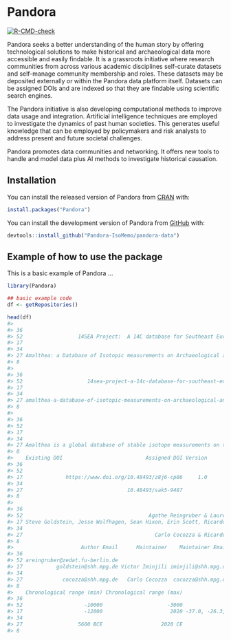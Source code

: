 
<!-- README.md is generated from README.Rmd. Please edit that file -->

# Pandora

<!-- badges: start -->

[![R-CMD-check](https://github.com/Pandora-IsoMemo/pandora-data/actions/workflows/R-CMD-check.yaml/badge.svg)](https://github.com/Pandora-IsoMemo/pandora-data/actions/workflows/R-CMD-check.yaml)
<!-- badges: end -->

Pandora seeks a better understanding of the human story by offering
technological solutions to make historical and archaeological data more
accessible and easily findable. It is a grassroots initiative where
research communities from across various academic disciplines
self-curate datasets and self-manage community membership and roles.
These datasets may be deposited externally or within the Pandora data
platform itself. Datasets can be assigned DOIs and are indexed so that
they are findable using scientific search engines.

The Pandora initiative is also developing computational methods to
improve data usage and integration. Artificial intelligence techniques
are employed to investigate the dynamics of past human societies. This
generates useful knowledge that can be employed by policymakers and risk
analysts to address present and future societal challenges.

Pandora promotes data communities and networking. It offers new tools to
handle and model data plus AI methods to investigate historical
causation.

## Installation

You can install the released version of Pandora from
[CRAN](https://CRAN.R-project.org) with:

``` r
install.packages("Pandora")
```

You can install the development version of Pandora from
[GitHub](https://github.com/) with:

``` r
devtools::install_github("Pandora-IsoMemo/pandora-data")
```

## Example of how to use the package

This is a basic example of Pandora …

``` r
library(Pandora)

## basic example code
df <- getRepositories()

head(df)
#>                                                                                               Repository
#> 36                                                                                               14CARHU
#> 52                  14SEA Project:  A 14C database for Southeast Europe and Anatolia (10,000–3000 calBC)
#> 17                                                                             AfriArch isotopic dataset
#> 34                                                                                                 AGEAS
#> 27 Amalthea: a Database of Isotopic measurements on Archaeological and Forensic Tooth Dentine Increments
#> 8                                                                                   Archaeobotany videos
#>                                                                                                    Name
#> 36                                                                                              14carhu
#> 52                     14sea-project-a-14c-database-for-southeast-europe-and-anatolia-10-000-3000-calbc
#> 17                                                                            afriarch-isotopic-dataset
#> 34                                                                                                ageas
#> 27 amalthea-a-database-of-isotopic-measurements-on-archaeological-and-forensic-tooth-dentine-increments
#> 8                                                                                       video-tutorials
#>                                                                                                                                                                                                                                                                                                                                                                                                                                                                                                                                                                                                                                                                    Description
#> 36                                                                                                                                                                                                                                                                                                                                                                                                                                                                                                                       The 14CARHU (RadioCARbon Dates of Helsinki University) is an ultimate public and searchable database for the University of Helsinki radiocarbon data.
#> 52                                                                                               14SEA is a new 14C database for Southeast Europe, the Aegean and Anatolia targeting the Mesolithic, Neolithic and Chalcolithic periods.\r\nWe are especially concerned with the Mesolithic–Neolithic trajectories in key areas of the dispersal of farming from Anatolia into Europe. By including the Chalcolithic period (although differently called in the prehistories of Turkey and Southeast Europe), we aim at providing a chronological framework during which both a consolidation of farming and major changes from Neolithic life styles in these areas occurred.
#> 17                                                                                                                                                                                                                                                                                                                                                                                                                                                                              The dataset contains bioarchaeological isotopic measurements from African archaeological sites dating to the Holocene. Modern samples were included if reported within archaeological studies.
#> 34                                                                                                                                                                                                                                                                                                                                                                                                                                                                                                                                  Eastern European Radiocarbon Database (AGEAS) provides an outlet for archaeological radiometric data from eastern and northeastern Europe.
#> 27 Amalthea is a global database of stable isotope measurements on tooth increments from archaeological and modern individuals spanning more than 7,000 years.  The dataset includes c. 15,000 isotopic measurements from more than 700 individuals. In addition to isotopic data the database also includes information on the archaeological context and osteological features of recorded individuals. This database allows for the reconstruction of individual iso-biographies. In particular, the database allows for meta-studies on childhood diet, nutrition, and health across time and space. The database is a collaborative effort and will be regularly updated.
#> 8                                                                                                                                                                                                                                                                                                                                                                                                                                                                                                                                                                                                                                            Videos tutorials on archaeobotany
#>    Existing DOI                           Assigned DOI Version
#> 36                                                            
#> 52                                                            
#> 17              https://www.doi.org/10.48493/z8j6-cp86     1.0
#> 34                                                            
#> 27                                  10.48493/sak5-9487        
#> 8                                                             
#>                                                                         Author
#> 36                                                                            
#> 52                                         Agathe Reingruber & Laurens Thissen
#> 17 Steve Goldstein, Jesse Wolfhagen, Sean Hixon, Erin Scott, Ricardo Fernandes
#> 34                                                                            
#> 27                                           Carlo Cocozza & Ricardo Fernandes
#> 8                                                                             
#>                      Author Email      Maintainer    Maintainer Email
#> 36                                                                   
#> 52 areingruber@zedat.fu-berlin.de                                    
#> 17           goldstein@shh.mpg.de Victor Iminjili iminjili@shh.mpg.de
#> 34                                                                   
#> 27             cocozza@shh.mpg.de   Carlo Cocozza  cocozza@shh.mpg.de
#> 8                                                                    
#>    Chronological range (min) Chronological range (max)              Spatial Box
#> 36                                                                             
#> 52                    -10000                     -3000                         
#> 17                    -12000                      2020 -37.0, -26.3, 37.8, 57.4
#> 34                                                                             
#> 27                  5600 BCE                   2020 CE                     <NA>
#> 8
```

